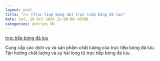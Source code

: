 ```yaml
---
layout: post
title: "🔥🔥 [Truc tiep bong da] trực tiếp bóng đá lưu"
date: Sat, 19 Oct 2024 22:00:00 +0700
categories: entries VN
---
```

[trực tiếp bóng đá lưu](https://vasep.com.vn/hwhzva.phtm)

Cung cấp các dịch vụ và sản phẩm chất lượng của trực tiếp bóng đá lưu. Tận hưởng chất lượng và sự hài lòng từ trực tiếp bóng đá lưu.️

